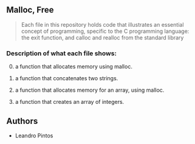 ## Malloc, Free
> Each file in this repository holds code that illustrates an essential concept of programming,
> specific to the C programming language:
> the exit function, and calloc and realloc from the standard library

### Description of what each file shows:
0. a function that allocates memory using malloc.

1. a function that concatenates two strings.

2. a function that allocates memory for an array, using malloc.

3. a function that creates an array of integers.

## Authors
* Leandro Pintos
